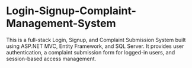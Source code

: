 # Login-Signup-Complaint-Management-System
This is a full-stack Login, Signup, and Complaint Submission System built using ASP.NET MVC, Entity Framework, and SQL Server. It provides user authentication, a complaint submission form for logged-in users, and session-based access management.
